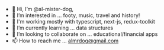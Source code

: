 - 👋 Hi, I’m @al-mister-dog, 
- 👀 I’m interested in ... footy, music, travel and history!
- 🔧 I'm working mostly with typescript, next-js, redux-toolkit
- 🌱 I’m currently learning ... data structures
- 💞️ I’m looking to collaborate on ... educational/financial apps
- 📫 How to reach me ... almrdog@gmail.com

<!---
al-mister-dog/al-mister-dog is a ✨ special ✨ repository because its `README.md` (this file) appears on your GitHub profile.
You can click the Preview link to take a look at your changes.
--->
